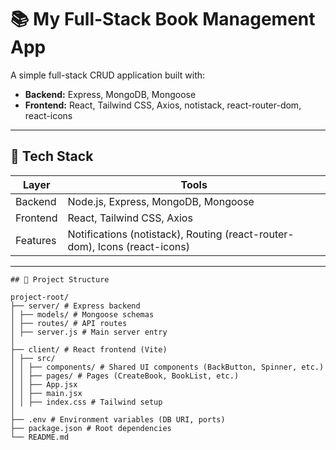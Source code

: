 # 📚 My Full-Stack Book Management App

A simple full-stack CRUD application built with:
- **Backend:** Express, MongoDB, Mongoose
- **Frontend:** React, Tailwind CSS, Axios, notistack, react-router-dom, react-icons

---

## 🚀 Tech Stack

| Layer     | Tools                                  |
|-----------|----------------------------------------|
| Backend   | Node.js, Express, MongoDB, Mongoose    |
| Frontend  | React, Tailwind CSS, Axios             |
| Features  | Notifications (notistack), Routing (react-router-dom), Icons (react-icons) |

---

```
## 📂 Project Structure

project-root/
├── server/ # Express backend
│ ├── models/ # Mongoose schemas
│ ├── routes/ # API routes
│ ├── server.js # Main server entry
│
├── client/ # React frontend (Vite)
│ ├── src/
│ │ ├── components/ # Shared UI components (BackButton, Spinner, etc.)
│ │ ├── pages/ # Pages (CreateBook, BookList, etc.)
│ │ ├── App.jsx
│ │ ├── main.jsx
│ │ ├── index.css # Tailwind setup
│
├── .env # Environment variables (DB URI, ports)
├── package.json # Root dependencies
└── README.md
```
